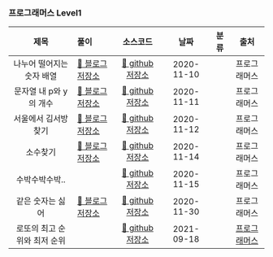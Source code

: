 ### 프로그래머스 Level1

|           제목            | 풀이                                                 |                                                      소스코드                                                      |    날짜    | 분류 |     출처     |
| :-----------------------: | :--------------------------------------------------- | :----------------------------------------------------------------------------------------------------------------: | :--------: | :--: | :----------: |
| 나누어 떨어지는 숫자 배열 | [📎 블로그 저장소](https://dev-hyun.tistory.com/141) | [📎 github 저장소 ](https://github.com/devhyun637/Algorithm_JavaScript/blob/master/programmers/level1/sol12910.js) | 2020-11-10 |      | 프로그래머스 |
|  문자열 내 p와 y의 개수   | [📎 블로그 저장소](https://dev-hyun.tistory.com/143) | [📎 github 저장소 ](https://github.com/devhyun637/Algorithm_JavaScript/blob/master/programmers/level1/sol12916.js) | 2020-11-11 |      | 프로그래머스 |
|   서울에서 김서방 찾기    | [📎 블로그 저장소](https://dev-hyun.tistory.com/144) | [📎 github 저장소 ](https://github.com/devhyun637/Algorithm_JavaScript/blob/master/programmers/level1/sol12919.js) | 2020-11-12 |      | 프로그래머스 |
|         소수찾기          | [📎 블로그 저장소](https://dev-hyun.tistory.com/145) | [📎 github 저장소 ](https://github.com/devhyun637/Algorithm_JavaScript/blob/master/programmers/level1/sol12921.js) | 2020-11-14 |      | 프로그래머스 |
|   수박수박수박..          | | [📎 github 저장소 ](https://github.com/devhyun637/Algorithm_JavaScript/blob/master/programmers/level1/sol12922.js) | 2020-11-15 |      | 프로그래머스 |
|      같은 숫자는 싫어    | [📎 블로그 저장소](https://dev-hyun.tistory.com/150) | [📎 github 저장소 ](https://github.com/devhyun637/Algorithm_JavaScript/blob/master/programmers/level1/sol12906.js) | 2020-11-30 |   | 프로그래머스 |
| 로또의 최고 순위와 최저 순위 | | [📎 github 저장소 ](https://github.com/devhyun637/Algorithm_JavaScript/blob/master/programmers/level1/sol77484.js) | 2021-09-18 |      | [프로그래머스](https://programmers.co.kr/learn/courses/30/lessons/77484) |
